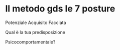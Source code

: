 # Il metodo gds le 7 posture

Potenziale Acquisito Facciata

Qual è la tua predisposizione

Psicocomportamentale?
<!--stackedit_data:
eyJoaXN0b3J5IjpbNDU3MjU0MTYyXX0=
-->